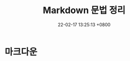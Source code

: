 ﻿---
title: 'Markdown 문법 정리'
date: 22-02-17 13:25:13 +0800
categories: ['보조 툴', 'Markdown']
tags: [markdown]     # TAG names should always be lowercase
---

# 마크다운